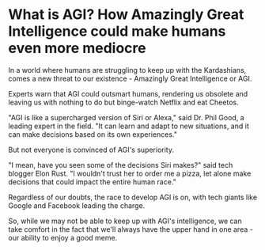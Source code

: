 # **What is AGI? How Amazingly Great Intelligence could make humans even more mediocre**

In a world where humans are struggling to keep up with the Kardashians, comes a new threat to our existence - Amazingly Great Intelligence or AGI.

Experts warn that AGI could outsmart humans, rendering us obsolete and leaving us with nothing to do but binge-watch Netflix and eat Cheetos.

"AGI is like a supercharged version of Siri or Alexa," said Dr. Phil Good, a leading expert in the field. "It can learn and adapt to new situations, and it can make decisions based on its own experiences."

But not everyone is convinced of AGI's superiority.

"I mean, have you seen some of the decisions Siri makes?" said tech blogger Elon Rust. "I wouldn't trust her to order me a pizza, let alone make decisions that could impact the entire human race."

Regardless of our doubts, the race to develop AGI is on, with tech giants like Google and Facebook leading the charge.

So, while we may not be able to keep up with AGI's intelligence, we can take comfort in the fact that we'll always have the upper hand in one area - our ability to enjoy a good meme.